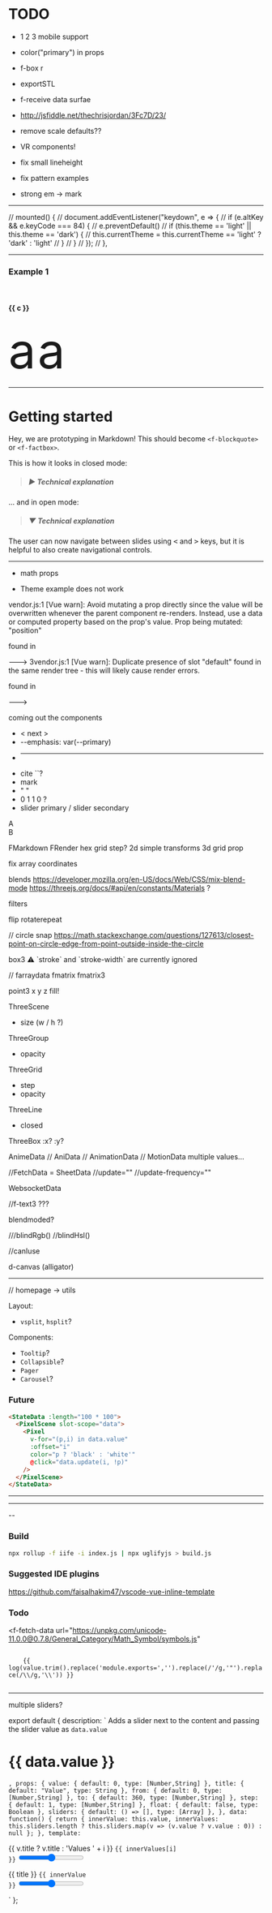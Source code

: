 # TODO
- 1 2 3 mobile support
- color("primary") in props
- f-box r
- exportSTL
- f-receive data surfae

- http://jsfiddle.net/thechrisjordan/3Fc7D/23/

- remove scale defaults??
- VR components!
- fix small lineheight
- fix pattern examples
- strong em -> mark

----

  // mounted() {
  //   document.addEventListener("keydown", e => {
  //     if (e.altKey && e.keyCode === 84) {
  //       e.preventDefault()
  //       if (this.theme == 'light' || this.theme == 'dark') {
  //         this.currentTheme = this.currentTheme == 'light' ? 'dark' : 'light'
  //       }
  //     }
  //   });
  // },

---

### Example 1

<div v-for="c in ['f-mirror-x','f-mirror-y','f-repeat-grid','f-repeat-shift','f-repeat-hex','f-repeat-circle','f-repeat-spin','f-repeat-slice']">
<br>
<h4>{{ c }}</h4>
<f-scene grid width="150" height="150"> 
  <component :is="c">
    <f-text style="font-size: 6rem;" opacity="0.5" x="0.5" y="0">a</f-text>
  </component>
  <f-text style="font-size: 6rem;"   :fill="color('red')" opacity="0.5" x="0.5" y="-0">a</f-text>
</f-scene>
</div>

---

# Getting started

Hey, we are prototyping in Markdown! This should become `<f-blockquote>` or `<f-factbox>`.

This is how it looks in closed mode:

> ##### ▶ Technical explanation

... and in open mode:

> ##### ▼ Technical explanation
The user can now navigate between slides using <kbd><</kbd>  and <kbd>></kbd> keys, but it is helpful to also create navigational controls.

---

- math props

- Theme example does not work

vendor.js:1 [Vue warn]: Avoid mutating a prop directly since the value will be overwritten whenever the parent component re-renders. Instead, use a data or computed property based on the prop's value. Prop being mutated: "position"

found in

---> <FPoint>
       <FGroup>
         <FSvg>
           <FScene>
             <Render>
               <Markdown>
                 <FContentDocument>
                   <FContentEditor>
                     <ComponentRow>
                       <FTheme>
                         <Root>
3vendor.js:1 [Vue warn]: Duplicate presence of slot "default" found in the same render tree - this will likely cause render errors.

found in

---> <FScene>

coming out the components

- < next >
- --emphasis: var(--primary)
- * ** ** * 
- cite ``?
- mark
- " "
- 0 1 1 0 ?
- slider primary / slider secondary 

<f-content-slides style="--em: var(--blue)">

<div class="grid" style="--col: 1fr 3fr; --row: 1fr 3fr">
  <div>A</div>
  <div>B</div>
</div>

FMarkdown FRender
hex grid step?
2d simple transforms
3d grid prop

fix array coordinates

blends
https://developer.mozilla.org/en-US/docs/Web/CSS/mix-blend-mode
https://threejs.org/docs/#api/en/constants/Materials ?

filters

flip
rotaterepeat

// circle snap https://math.stackexchange.com/questions/127613/closest-point-on-circle-edge-from-point-outside-inside-the-circle

box3 ⚠️ \`stroke\` and \`stroke-width\` are currently ignored

// farraydata fmatrix fmatrix3

point3 x y z fill!

ThreeScene
- size (w / h ?)

ThreeGroup
- opacity

ThreeGrid
- step
- opacity

ThreeLine 
- closed

ThreeBox
:x?
:y?

AnimeData // AniData // AnimationData // MotionData
multiple values...

//FetchData = SheetData
//update=""
//update-frequency=""

WebsocketData

//f-text3 ???

blendmoded?

///blindRgb()
//blindHsl()

//canIuse

d-canvas (alligator)

---

// homepage -> utils

Layout:

- `vsplit`, `hsplit`?

Components:

- `Tooltip`?
- `Collapsible`?
- `Pager`
- `Carousel`?

### Future

```html
<StateData :length="100 * 100">
  <PixelScene slot-scope="data">
    <Pixel
      v-for="(p,i) in data.value"
      :offset="i"
      color="p ? 'black' : 'white'"
      @click="data.update(i, !p)"
    />
  </PixelScene>
</StateData>
```

---

<array-data :length="10" :dimensions="2">
  <three-scene slot-scope="data">
<three-group
    :rotation="{ y: -0.5, x: 0.5 }"
    :scale="{x: 0.5,y: 0.5, z: 0.5}"
  >
<three-group v-for="(col, x) in data.value">
  <three-box
    v-for="(value, y) in col"
    :key="x * y"
    :position="{ x: 4 / 10 * x - 2, y: 4 / 10 * y - 2 }"
    :width="4 / 10"
    :height="4 / 10"
    :depth="4 / 10"
  />
  </three-group>
  </three-group>
  </three-scene>
</array-data>

---

--

### Build

```sh
npx rollup -f iife -i index.js | npx uglifyjs > build.js
```

### Suggested IDE plugins

https://github.com/faisalhakim47/vscode-vue-inline-template

### Todo

<!--
<f-scene grid>
  <f-point
    :points="
      range(-4,4,0.05).map(x => ({ x, y: Math.cos(x) }))
    "
    :stroke="color('red')"
  />
  <f-point
    :points="
      range(-4,4,0.05).map(x => ({ x, y: Math.sin(x) }))
    "
    :stroke="color('blue')"
  />
</f-scene>
-->


<f-fetch-data
  url="https://unpkg.com/unicode-11.0.0@0.7.8/General_Category/Math_Symbol/symbols.js"
>
  <code slot-scope="{value}">
    {{ log(value.trim().replace('module.exports=','').replace(/'/g,'"').replace(/\\/g,'\\')) }}
  </code>
</f-fetch-data>

----

multiple sliders?

export default {
  description: `
Adds a slider next to the content and passing the slider value as <code>data.value</code> 

<f-slider-data>
  <h1 class="bullet" slot-scope="data">
    {{ data.value }}
  </h1>
</f-slider-data>

<f-slider-data :sliders="[
  { title: 'X', from: -2, to: 2, value: 0, float: true },
  { title: 'Y', from: -2, to: 2, value: 0, float: true },
]">
  <f-scene slot-scope="data">
    <f-grid />
    <f-circle :position="{
      x: data.value[0],
      y: data.value[1]
    }" />
  </f-scene>
</f-slider-data>
  `,
  props: {
    value: { default: 0, type: [Number,String] },
    title: { default: "Value", type: String },
    from: { default: 0, type: [Number,String] },
    to: { default: 360, type: [Number,String] },
    step: { default: 1, type: [Number,String] },
    float: { default: false, type: Boolean },
    sliders: { default: () => [], type: [Array] },
  },
  data: function() {
    return {
      innerValue: this.value,
      innerValues: this.sliders.length
        ? this.sliders.map(v => (v.value ? v.value : 0))
        : null
    };
  },
  template: `
    <div>
      <div v-if="sliders.length" v-for="(v,i) in sliders" :key="i">
        <label>{{ v.title ? v.title : 'Values ' + i }} <code>{{ innerValues[i] }}</code></label>
        <input
          style="margin-bottom: 1rem;"
          type="range"
          v-model="innerValues[i]"
          :min="v.from || this.from"
          :max="v.to || this.to"
          :step="v.step ? v.step : this.step ? this.step : v.float ? 0.000001 : 1"
        />
      </div>
      <slot v-if="sliders.length" :value="innerValues" />
      <div v-if="!sliders.length">
        <label>{{ title }} <code>{{ innerValue }}</code></label>
        <input style="margin-bottom: 1rem;" type="range" v-model="innerValue" :min="from" :max="to" :step="step ? step : float ? 0.001 : 1" />
      </div>
      <slot v-if="!sliders.length" :value="innerValue" />
    </div>
  `
};
